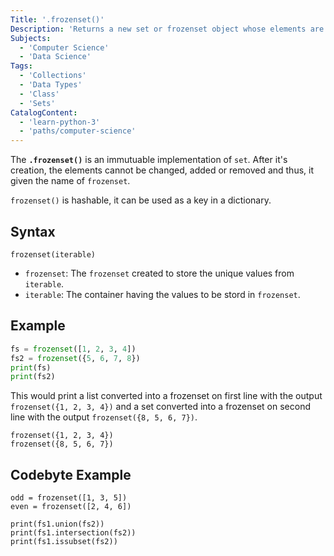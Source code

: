 ```yaml
---
Title: '.frozenset()'
Description: 'Returns a new set or frozenset object whose elements are picked from iterable'
Subjects:
  - 'Computer Science'
  - 'Data Science'
Tags:
  - 'Collections'
  - 'Data Types'
  - 'Class'
  - 'Sets'
CatalogContent:
  - 'learn-python-3'
  - 'paths/computer-science'
---
```


The **`.frozenset()`** is an immutuable implementation of `set`. After it's creation, the elements cannot be changed, added or removed and thus, it given the name of `frozenset`.

`frozenset()` is hashable, it can be used as a key in a dictionary.

## Syntax

```pseudo
frozenset(iterable)
```

- `frozenset`: The `frozenset` created to store the unique values from `iterable`.
- `iterable`: The container having the values to be stord in `frozenset`.

## Example 

```py 
fs = frozenset([1, 2, 3, 4])
fs2 = frozenset({5, 6, 7, 8})
print(fs)
print(fs2)
```

This would print a list converted into a frozenset on first line with the output `frozenset({1, 2, 3, 4})` and a set converted into a frozenset on second line with the output `frozenset({8, 5, 6, 7})`. 

```shell
frozenset({1, 2, 3, 4})
frozenset({8, 5, 6, 7})
```

## Codebyte Example

```codebyte/python
odd = frozenset([1, 3, 5])
even = frozenset([2, 4, 6])

print(fs1.union(fs2))
print(fs1.intersection(fs2)) 
print(fs1.issubset(fs2))
```
